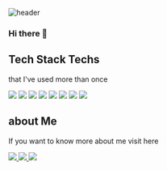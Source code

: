 ![header](https://capsule-render.vercel.app/api?type=Rect&color=auto&height=100&section=header&text=Lee%20Areum&fontSize=70)

### Hi there 👋

## Tech Stack Techs 
that I've used more than once

<div>
<img src="https://img.shields.io/badge/C%2B%2B-A8B9CC?style=flat-square&logo=C%2B%2B&logoColor=white"/>
<img src="https://img.shields.io/badge/Java-2C2255?style=flat-square&logo=Java&logoColor=white"/>
<img src="https://img.shields.io/badge/python-3776AB?style=flat-square&logo=python&logoColor=white"/>
<img src="https://img.shields.io/badge/javascript-F7DF1E?style=flat-square&logo=javascript&logoColor=white"/>
<img src="https://img.shields.io/badge/kotlin-7F52FF?style=flat-square&logo=kotlin&logoColor=white"/>
<img src="https://img.shields.io/badge/c%35-4479A1?style=flat-square&logo=c&logoColor=white"/>
<img src="https://img.shields.io/badge/mysql-7F52FF?style=flat-square&logo=mysql&logoColor=white"/>
<img src="https://img.shields.io/badge/vuejs-4FC08D?style=flat-square&logo=vuejs&logoColor=white"/>
</div>

## about Me
If you want to know more about me visit here

<a href="https://ytlive.tistory.com/">
<img src="https://img.shields.io/badge/Blog-11B48A?style=flat-square&logo=Vimeo&logoColor=white&link=https://ytlive.tistory.com"/>
</a>

<a href="https://arlee957790@gmail.com/">
<img src="https://img.shields.io/badge/Gmail-EA4335?style=flat-square&logo=Gmail&logoColor=white&link=arlee957790@gmail.com"/>
</a>

<a href="https://enormous-raja-1e6.notion.site/c051ce57bd504d51a1132cdf12a8864f">
<img src="https://img.shields.io/badge/Portfolio-34A7C1?style=flat-square&logo=portfolio&logoColor=white"/>
</a>

<!--https://velog.io/@woo0_hooo/Github-github-profile-%EA%B0%84%EC%A7%80%EB%82%98%EA%B2%8C-%EA%BE%B8%EB%AF%B8%EA%B8%B0-->
<!--https://newwisdom.tistory.com/12-->
